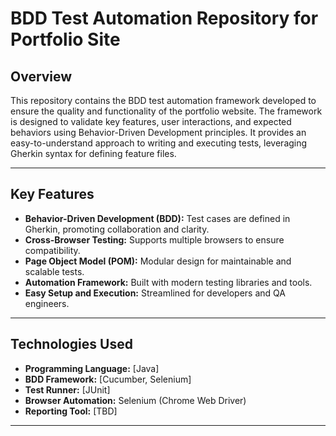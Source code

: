 # BDD Test Automation Repository for Portfolio Site

## Overview

This repository contains the BDD test automation framework developed to ensure the quality and functionality of the portfolio website. The framework is designed to validate key features, user interactions, and expected behaviors using Behavior-Driven Development principles. It provides an easy-to-understand approach to writing and executing tests, leveraging Gherkin syntax for defining feature files.

---

## Key Features

- **Behavior-Driven Development (BDD):** Test cases are defined in Gherkin, promoting collaboration and clarity.
- **Cross-Browser Testing:** Supports multiple browsers to ensure compatibility.
- **Page Object Model (POM):** Modular design for maintainable and scalable tests.
- **Automation Framework:** Built with modern testing libraries and tools.
- **Easy Setup and Execution:** Streamlined for developers and QA engineers.

---

## Technologies Used

- **Programming Language:** [Java]
- **BDD Framework:** [Cucumber, Selenium]
- **Test Runner:** [JUnit]
- **Browser Automation:** Selenium (Chrome Web Driver)
- **Reporting Tool:** [TBD]

---
